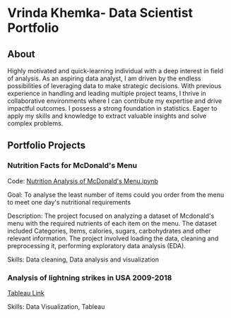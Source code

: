 # Vrinda Khemka- Data Scientist Portfolio 
## About
Highly motivated and quick-learning individual with a deep interest in field of analysis. As an aspiring data analyst, I am driven by the endless possibilities of leveraging data to make strategic decisions. With previous experience in handling and leading multiple project teams, I thrive in collaborative environments where I can contribute my expertise and drive impactful outcomes. I possess a strong foundation in statistics. Eager to apply my skills and knowledge to extract valuable insights and solve complex problems.

## 

## Portfolio Projects

### Nutrition Facts for McDonald's Menu

Code: [Nutrition Analysis of McDonald's Menu.ipynb](https://github.com/VrindaKhemka/Portfolio-Projects/blob/9ff004e1846ab6b442e956f6818e94a67192e28f/Nutrition%20Analysis%20of%20McDonald's%20Menu.ipynb)

Goal: To analyse the least number of items could you order from the menu to meet one day's nutritional requirements

Description:  The project focused on analyzing a dataset of Mcdonald's menu with the required nutrients of each item on the menu. The dataset included Categories, Items, calories, sugars, carbohydrates and other relevant information. The project involved loading the data, cleaning and preprocessing it, performing exploratory data analysis (EDA).

Skills: Data cleaning, Data analysis and visualization

### Analysis of lightning strikes in USA 2009-2018

[Tableau Link](https://public.tableau.com/app/profile/vrinda.khemka)

Skills: Data Visualization, Tableau




